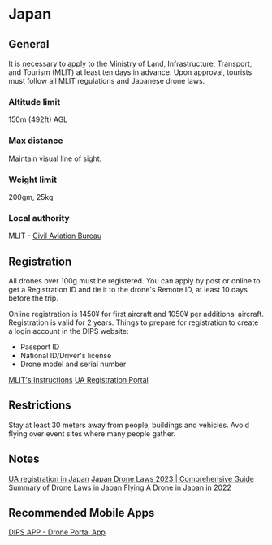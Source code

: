 # Japan

## General
It is necessary to apply to the Ministry of Land, Infrastructure, Transport, and Tourism (MLIT) at least ten days in advance. Upon approval, tourists must follow all MLIT regulations and Japanese drone laws.

### Altitude limit
150m (492ft) AGL

### Max distance
Maintain visual line of sight.

### Weight limit
200gm, 25kg

### Local authority
MLIT - [Civil Aviation Bureau](https://www.mlit.go.jp/koku/15_hf_000020.html)

## Registration
All drones over 100g must be registered. You can apply by post or online to get a Registration ID and tie it to the drone's Remote ID, at least 10 days before the trip.

Online registration is 1450¥ for first aircraft and 1050¥ per additional aircraft. Registration is valid for 2 years.
Things to prepare for registration to create a login account in the DIPS website:
- Passport ID
- National ID/Driver's license
- Drone model and serial number

[MLIT's Instructions](https://www.mlit.go.jp/koku/drone/en/)
[UA Registration Portal](https://www.ossportal.dips.mlit.go.jp/portal/top/?lang=en)

## Restrictions
Stay at least 30 meters away from people, buildings and vehicles. Avoid flying over event sites where many people gather.

## Notes
[UA registration in Japan](https://www.mlit.go.jp/koku/drone/assets/pdf/mlit_HB_web_en_2022.pdf)
[Japan Drone Laws 2023 | Comprehensive Guide](https://discoveryoftech.com/drone-laws-japan/#)
[Summary of Drone Laws in Japan](https://drone-laws.com/drone-laws-in-japan/)
[Flying A Drone in Japan in 2022](https://youtu.be/Ts1v3r3l3Xk)

## Recommended Mobile Apps
[DIPS APP - Drone Portal App](https://www.dips-reg.mlit.go.jp/app/page/manual_en.html)
